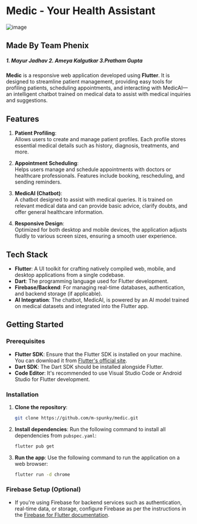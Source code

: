 # Medic - Your Health Assistant

![image](https://github.com/user-attachments/assets/f14a0170-d29f-4a59-b9aa-ef593a86ce40)
## Made By Team Phenix
<h5>1. Mayur Jadhav      2. Ameya Kalgutkar      3.Pratham Gupta</h5>

**Medic** is a responsive web application developed using **Flutter**. It is designed to streamline patient management, providing easy tools for profiling patients, scheduling appointments, and interacting with MedicAI—an intelligent chatbot trained on medical data to assist with medical inquiries and suggestions.

## Features

1. **Patient Profiling**:  
   Allows users to create and manage patient profiles. Each profile stores essential medical details such as history, diagnosis, treatments, and more.

2. **Appointment Scheduling**:  
   Helps users manage and schedule appointments with doctors or healthcare professionals. Features include booking, rescheduling, and sending reminders.

3. **MedicAI (Chatbot)**:  
   A chatbot designed to assist with medical queries. It is trained on relevant medical data and can provide basic advice, clarify doubts, and offer general healthcare information.

4. **Responsive Design**:  
   Optimized for both desktop and mobile devices, the application adjusts fluidly to various screen sizes, ensuring a smooth user experience.

## Tech Stack

- **Flutter**: A UI toolkit for crafting natively compiled web, mobile, and desktop applications from a single codebase.
- **Dart**: The programming language used for Flutter development.
- **Firebase/Backend**: For managing real-time databases, authentication, and backend storage (if applicable).
- **AI Integration**: The chatbot, MedicAI, is powered by an AI model trained on medical datasets and integrated into the Flutter app.

## Getting Started

### Prerequisites

- **Flutter SDK**: Ensure that the Flutter SDK is installed on your machine. You can download it from [Flutter's official site](https://flutter.dev/).
- **Dart SDK**: The Dart SDK should be installed alongside Flutter.
- **Code Editor**: It's recommended to use Visual Studio Code or Android Studio for Flutter development.

### Installation

1. **Clone the repository**:
   ```bash
   git clone https://github.com/m-spunky/medic.git
   ```

2. **Install dependencies**:
   Run the following command to install all dependencies from `pubspec.yaml`:
   ```bash
   flutter pub get
   ```

3. **Run the app**:
   Use the following command to run the application on a web browser:
   ```bash
   flutter run -d chrome
   ```

### Firebase Setup (Optional)

- If you're using Firebase for backend services such as authentication, real-time data, or storage, configure Firebase as per the instructions in the [Firebase for Flutter documentation](https://firebase.flutter.dev/docs/overview).


